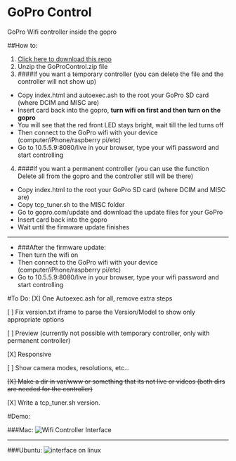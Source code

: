 GoPro Control
=============

GoPro Wifi controller inside the gopro

##How to:

1. [Click here to download this repo](https://github.com/KonradIT/gopro-control/archive/GoProControl.zip)
2. Unzip the GoProControl.zip file
3. ####If you want a temporary controller (you can delete the file and the controller will not show up)
 * Copy index.html and autoexec.ash to the root your GoPro SD card (where DCIM and MISC are)
 * Insert card back into the gopro, **turn wifi on first and then turn on the gopro**
 * You will see that the red front LED stays bright, wait till the led turns off
 * Then connect to the GoPro wifi with your device (computer/iPhone/raspberry pi/etc)
 * Go to 10.5.5.9:8080/live in your browser, type your wifi password and start controlling
4. ####If you want a permanent controller (you can use the function Delete all from the gopro and the controller still will be there)
 * Copy index.html to the root your GoPro SD card (where DCIM and MISC are)
 * Copy tcp_tuner.sh to the MISC folder
 * Go to gopro.com/update and download the update files for your GoPro
 * Insert card back into the gopro
 * Wait until the firmware update finishes
---
 * ###After the firmware update:
 * Then turn the wifi on
 * Then connect to the GoPro wifi with your device (computer/iPhone/raspberry pi/etc)
 * Go to 10.5.5.9:8080/live in your browser, type your wifi password and start controlling

#To Do:
[X] One Autoexec.ash for all, remove extra steps

[ ] Fix version.txt iframe to parse the Version/Model to show only appropriate options

[ ]	Preview (currently not possible with temporary controller, only with permanent controller)

[X] Responsive

[ ] Show camera modes, resolutions, etc... 

~~[X] Make a dir in var/www or something that its not live or videos (both dirs are needed for the controller)~~

[X] Write a tcp_tuner.sh version.



#Demo:

###Mac:
![Wifi Controller Interface](http://i.imgur.com/Bd86u0i.png)

---

###Ubuntu:
![interface on linux](http://i.imgur.com/rdDLCaS.png)

